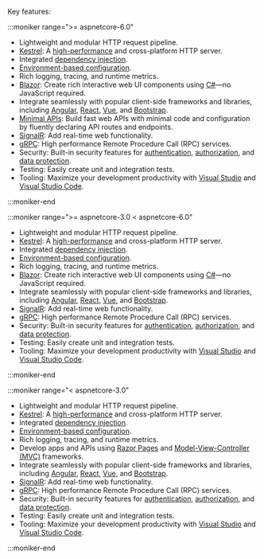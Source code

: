 Key features:

:::moniker range=">= aspnetcore-6.0"

* Lightweight and modular HTTP request pipeline.
* [Kestrel](xref:fundamentals/servers/kestrel): A [high-performance](https://github.com/aspnet/benchmarks) and cross-platform HTTP server.
* Integrated [dependency injection](xref:fundamentals/dependency-injection).
* [Environment-based configuration](xref:fundamentals/configuration/index).
* Rich logging, tracing, and runtime metrics.
* [Blazor](xref:blazor/index): Create rich interactive web UI components using [C#](/dotnet/csharp/)&mdash;no JavaScript required.
* Integrate seamlessly with popular client-side frameworks and libraries, including [Angular](/visualstudio/javascript/tutorial-asp-net-core-with-angular), [React](/visualstudio/javascript/tutorial-asp-net-core-with-react), [Vue](/visualstudio/javascript/tutorial-asp-net-core-with-vue), and [Bootstrap](https://getbootstrap.com/).
* [Minimal APIs](xref:fundamentals/minimal-apis): Build fast web APIs with minimal code and configuration by fluently declaring API routes and endpoints.
* [SignalR](xref:signalr/index): Add real-time web functionality.
* [gRPC](xref:grpc/index): High performance Remote Procedure Call (RPC) services.
* Security: Built-in security features for [authentication](xref:security/authentication/index), [authorization](xref:security/authorization/introduction), and [data protection](xref:security/data-protection/introduction).
* Testing: Easily create unit and integration tests.
* Tooling: Maximize your development productivity with [Visual Studio](https://visualstudio.microsoft.com/) and [Visual Studio Code](https://code.visualstudio.com/).

:::moniker-end

:::moniker range=">= aspnetcore-3.0 < aspnetcore-6.0"

* Lightweight and modular HTTP request pipeline.
* [Kestrel](xref:fundamentals/servers/kestrel): A [high-performance](https://github.com/aspnet/benchmarks) and cross-platform HTTP server.
* Integrated [dependency injection](xref:fundamentals/dependency-injection).
* [Environment-based configuration](xref:fundamentals/configuration/index).
* Rich logging, tracing, and runtime metrics.
* [Blazor](xref:blazor/index): Create rich interactive web UI components using [C#](/dotnet/csharp/)&mdash;no JavaScript required.
* Integrate seamlessly with popular client-side frameworks and libraries, including [Angular](/visualstudio/javascript/tutorial-asp-net-core-with-angular), [React](/visualstudio/javascript/tutorial-asp-net-core-with-react), [Vue](/visualstudio/javascript/tutorial-asp-net-core-with-vue), and [Bootstrap](https://getbootstrap.com/).
* [SignalR](xref:signalr/index): Add real-time web functionality.
* [gRPC](xref:grpc/introduction): High performance Remote Procedure Call (RPC) services.
* Security: Built-in security features for [authentication](xref:security/authentication/index), [authorization](xref:security/authorization/introduction), and [data protection](xref:security/data-protection/introduction).
* Testing: Easily create unit and integration tests.
* Tooling: Maximize your development productivity with [Visual Studio](https://visualstudio.microsoft.com/) and [Visual Studio Code](https://code.visualstudio.com/).

:::moniker-end

:::moniker range="< aspnetcore-3.0"

* Lightweight and modular HTTP request pipeline.
* [Kestrel](xref:fundamentals/servers/kestrel): A [high-performance](https://github.com/aspnet/benchmarks) and cross-platform HTTP server.
* Integrated [dependency injection](xref:fundamentals/dependency-injection).
* [Environment-based configuration](xref:fundamentals/configuration/index).
* Rich logging, tracing, and runtime metrics.
* Develop apps and APIs using [Razor Pages](xref:razor-pages/index) and [Model-View-Controller (MVC)](xref:mvc/overview) frameworks.
* Integrate seamlessly with popular client-side frameworks and libraries, including [Angular](/visualstudio/javascript/tutorial-asp-net-core-with-angular), [React](/visualstudio/javascript/tutorial-asp-net-core-with-react), [Vue](/visualstudio/javascript/tutorial-asp-net-core-with-vue), and [Bootstrap](https://getbootstrap.com/).
* [SignalR](xref:signalr/index): Add real-time web functionality.
* [gRPC](xref:grpc/introduction): High performance Remote Procedure Call (RPC) services.
* Security: Built-in security features for [authentication](xref:security/authentication/index), [authorization](xref:security/authorization/introduction), and [data protection](xref:security/data-protection/introduction).
* Testing: Easily create unit and integration tests.
* Tooling: Maximize your development productivity with [Visual Studio](https://visualstudio.microsoft.com/) and [Visual Studio Code](https://code.visualstudio.com/).

:::moniker-end
